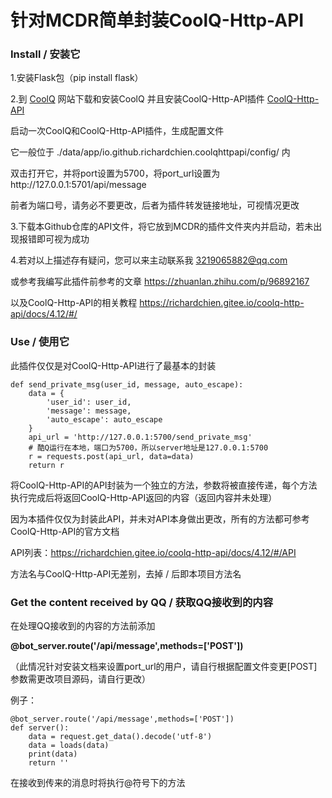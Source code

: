 # 针对MCDR简单封装CoolQ-Http-API 



### Install / 安装它

1.安装Flask包（pip install flask）

2.到 [CoolQ](https://cqp.cc/) 网站下载和安装CoolQ 并且安装CoolQ-Http-API插件 [CoolQ-Http-API](https://github.com/richardchien/coolq-http-api) 

启动一次CoolQ和CoolQ-Http-API插件，生成配置文件

它一般位于 ./data/app/io.github.richardchien.coolqhttpapi/config/ 内

双击打开它，并将port设置为5700，将port_url设置为http://127.0.0.1:5701/api/message

前者为端口号，请务必不要更改，后者为插件转发链接地址，可视情况更改

3.下载本Github仓库的API文件，将它放到MCDR的插件文件夹内并启动，若未出现报错即可视为成功

4.若对以上描述存有疑问，您可以来主动联系我 3219065882@qq.com

或参考我编写此插件前参考的文章 https://zhuanlan.zhihu.com/p/96892167

以及CoolQ-Http-API的相关教程 https://richardchien.gitee.io/coolq-http-api/docs/4.12/#/



### Use / 使用它

此插件仅仅是对CoolQ-Http-API进行了最基本的封装

```
def send_private_msg(user_id, message, auto_escape):
    data = {
        'user_id': user_id,
        'message': message,
        'auto_escape': auto_escape
    }
    api_url = 'http://127.0.0.1:5700/send_private_msg'
    # 酷Q运行在本地，端口为5700，所以server地址是127.0.0.1:5700
    r = requests.post(api_url, data=data)
    return r
```

将CoolQ-Http-API的API封装为一个独立的方法，参数将被直接传递，每个方法执行完成后将返回CoolQ-Http-API返回的内容（返回内容并未处理）



因为本插件仅仅为封装此API，并未对API本身做出更改，所有的方法都可参考CoolQ-Http-API的官方文档

API列表：https://richardchien.gitee.io/coolq-http-api/docs/4.12/#/API

方法名与CoolQ-Http-API无差别，去掉 / 后即本项目方法名



### Get the content received by QQ / 获取QQ接收到的内容

在处理QQ接收到的内容的方法前添加

**@bot_server.route('/api/message',methods=['POST'])**

（此情况针对安装文档来设置port_url的用户，请自行根据配置文件变更[POST]参数需更改项目源码，请自行更改）

例子：

```text
@bot_server.route('/api/message',methods=['POST'])
def server():
    data = request.get_data().decode('utf-8')
    data = loads(data)
    print(data)
    return ''
```

在接收到传来的消息时将执行@符号下的方法

